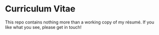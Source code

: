 # Curriculum Vitae
This repo contains nothing more than a working copy of my résumé. If you like what you see, please get in touch! 
